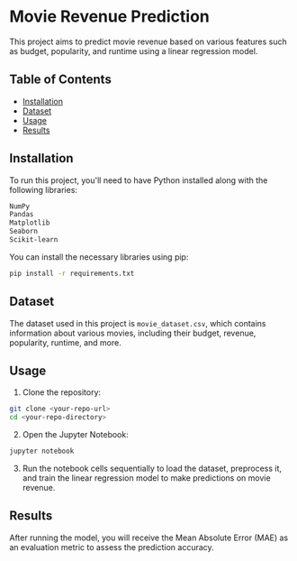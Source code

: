 # Movie Revenue Prediction
This project aims to predict movie revenue based on various features such as budget, popularity, and runtime using a linear regression model.

## Table of Contents
- [Installation](#installation)
- [Dataset](#dataset)
- [Usage](#usage)
- [Results](#results)

## Installation

To run this project, you'll need to have Python installed along with the following libraries:
```requirements.txt
NumPy
Pandas
Matplotlib
Seaborn
Scikit-learn
```
You can install the necessary libraries using pip:

```bash
pip install -r requirements.txt
```

## Dataset

The dataset used in this project is `movie_dataset.csv`, which contains information about various movies, including their budget, revenue, popularity, runtime, and more.

## Usage

1. Clone the repository:

```bash
git clone <your-repo-url>
cd <your-repo-directory>
```

2. Open the Jupyter Notebook:

```bash
jupyter notebook
```

3. Run the notebook cells sequentially to load the dataset, preprocess it, and train the linear regression model to make predictions on movie revenue.

## Results

After running the model, you will receive the Mean Absolute Error (MAE) as an evaluation metric to assess the prediction accuracy.

